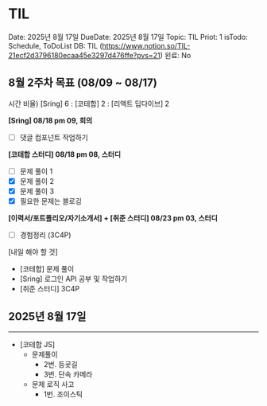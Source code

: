 # TIL

Date: 2025년 8월 17일
DueDate: 2025년 8월 17일
Topic: TIL
Priot: 1
isTodo: Schedule, ToDoList
DB: TIL (https://www.notion.so/TIL-21ecf2d3796180ecaa45e3297d476ffe?pvs=21)
왼료: No

## 8월 2주차 목표 (08/09 ~ 08/17)

시간 비율) [Sring] 6 : [코테합] 2 : [리액트 딥다이브] 2

**[Sring] 08/18 pm 09, 회의**

- [ ]  댓글 컴포넌트 작업하기

**[코테합 스터디] 08/18 pm 08, 스터디**

- [ ]  문제 풀이 1
- [x]  문제 풀이 2
- [x]  문제 풀이 3
- [x]  필요한 문제는 블로깅

**[이력서/포트폴리오/자기소개서] + [취준 스터디] 08/23 pm 03, 스터디**

- [ ]  경험정리 (3C4P)

[내일 해야 할 것] 

- [코테합] 문제 풀이
- [Sring] 로그인 API 공부 및 작업하기
- [취준 스터디] 3C4P

## 2025년 8월 17일

---

- [코테합 JS]
    - 문제풀이
        - 2번. 등굣길
        - 3번. 단속 카메라
    - 문제 로직 사고
        - 1번. 조이스틱
